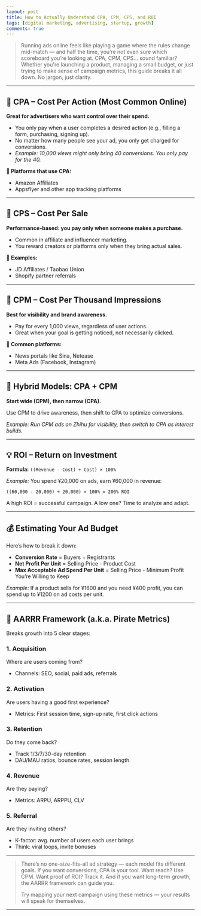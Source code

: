 ```yaml
---
layout: post
title: How to Actually Understand CPA, CPM, CPS, and ROI
tags: [digital marketing, advertising, startup, growth]
comments: true
---
```


> Running ads online feels like playing a game where the rules change mid-match — and half the time, you’re not even sure which scoreboard you’re looking at. CPA, CPM, CPS… sound familiar? Whether you're launching a product, managing a small budget, or just trying to make sense of campaign metrics, this guide breaks it all down. No jargon, just clarity.

---

## 📌 CPA – Cost Per Action (Most Common Online)
**Great for advertisers who want control over their spend.**

- You only pay when a user completes a desired action (e.g., filling a form, purchasing, signing up).
- No matter how many people see your ad, you only get charged for conversions.
- _Example: 10,000 views might only bring 40 conversions. You only pay for the 40._

**🧠 Platforms that use CPA:**
- Amazon Affiliates
- Appsflyer and other app tracking platforms

---

## 📌 CPS – Cost Per Sale
**Performance-based: you pay only when someone makes a purchase.**

- Common in affiliate and influencer marketing.
- You reward creators or platforms only when they bring actual sales.

**🛒 Examples:**
- JD Affiliates / Taobao Union
- Shopify partner referrals

---

## 📌 CPM – Cost Per Thousand Impressions
**Best for visibility and brand awareness.**

- Pay for every 1,000 views, regardless of user actions.
- Great when your goal is getting noticed, not necessarily clicked.

**📱 Common platforms:**
- News portals like Sina, Netease
- Meta Ads (Facebook, Instagram)

---

## 🔁 Hybrid Models: CPA + CPM
**Start wide (CPM), then narrow (CPA).**

Use CPM to drive awareness, then shift to CPA to optimize conversions.

_Example: Run CPM ads on Zhihu for visibility, then switch to CPA as interest builds._

---

## 💡 ROI – Return on Investment
**Formula:** `((Revenue - Cost) ÷ Cost) × 100%`

_Example:_ You spend ¥20,000 on ads, earn ¥60,000 in revenue:
```
((60,000 - 20,000) ÷ 20,000) × 100% = 200% ROI
```
A high ROI = successful campaign. A low one? Time to analyze and adapt.

---

## 💰 Estimating Your Ad Budget
Here’s how to break it down:

- **Conversion Rate** = Buyers ÷ Registrants
- **Net Profit Per Unit** = Selling Price - Product Cost
- **Max Acceptable Ad Spend Per Unit** = Selling Price - Minimum Profit You’re Willing to Keep

_Example:_ If a product sells for ¥1600 and you need ¥400 profit, you can spend up to ¥1200 on ad costs per unit.

---

## 🧭 AARRR Framework (a.k.a. Pirate Metrics)
Breaks growth into 5 clear stages:

### 1. Acquisition
Where are users coming from?
- Channels: SEO, social, paid ads, referrals

### 2. Activation
Are users having a good first experience?
- Metrics: First session time, sign-up rate, first click actions

### 3. Retention
Do they come back?
- Track 1/3/7/30-day retention
- DAU/MAU ratios, bounce rates, session length

### 4. Revenue
Are they paying?
- Metrics: ARPU, ARPPU, CLV

### 5. Referral
Are they inviting others?
- K-factor: avg. number of users each user brings
- Think: viral loops, invite bonuses

---

> There’s no one-size-fits-all ad strategy — each model fits different goals. If you want conversions, CPA is your tool. Want reach? Use CPM. Want proof of ROI? Track it. And if you want long-term growth, the AARRR framework can guide you.
>
> Try mapping your next campaign using these metrics — your results will speak for themselves.

---
